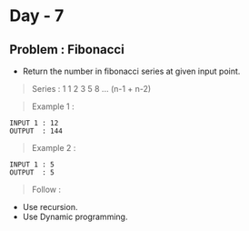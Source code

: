 # Day - 7

## Problem : Fibonacci

- Return the number in fibonacci series at given input point.

> Series : 1 1 2 3 5 8 ... (n-1 + n-2)

> Example 1 :

```
INPUT 1 : 12
OUTPUT  : 144
```

> Example 2 :

```
INPUT 1 : 5
OUTPUT  : 5
```

> Follow :

- Use recursion.
- Use Dynamic programming.

